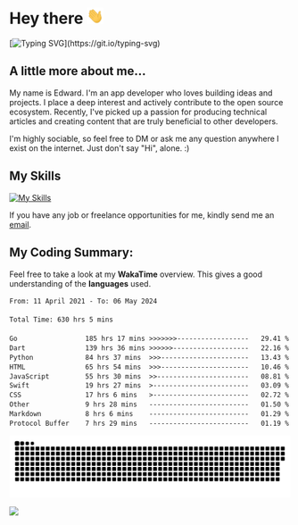 # Hey there <img src="https://raw.githubusercontent.com/xoxovo/xoxovo/main/Hi.gif" width="30px"> 

[![Typing SVG](https://readme-typing-svg.demolab.com?font=M+PLUS+Rounded+1c&size=22&pause=1000&color=1D9EF7FF&vCenter=true&width=435&lines=I+am+Edward;Full-stack+app+developer;Always+learning+new+things;Nice+to+meet+you..!)](https://git.io/typing-svg)

## A little more about me...  

My name is Edward. I'm an app developer who loves building ideas and projects. I place a deep interest and actively contribute to the open source ecosystem. Recently, I've picked up a passion for producing technical articles and creating content that are truly beneficial to other developers.

I'm highly sociable, so feel free to DM or ask me any question anywhere I exist on the internet. Just don't say "Hi", alone. :)

## My Skills

[![My Skills](https://skillicons.dev/icons?i=go,flutter,dart,swift,py,javascript,docker,mysql,markdown,github,git,linux,azure,cloudflare)](https://skillicons.dev)

If you have any job or freelance opportunities for me, kindly send me an <a href="mailto:edward.xyz@qq.com">email</a>.

## My Coding Summary: 

Feel free to take a look at my __WakaTime__ overview. This gives a good understanding of the __languages__ used.

<!--START_SECTION:waka-->

```txt
From: 11 April 2021 - To: 06 May 2024

Total Time: 630 hrs 5 mins

Go                 185 hrs 17 mins >>>>>>>------------------   29.41 %
Dart               139 hrs 36 mins >>>>>>-------------------   22.16 %
Python             84 hrs 37 mins  >>>----------------------   13.43 %
HTML               65 hrs 54 mins  >>>----------------------   10.46 %
JavaScript         55 hrs 30 mins  >>-----------------------   08.81 %
Swift              19 hrs 27 mins  >------------------------   03.09 %
CSS                17 hrs 6 mins   >------------------------   02.72 %
Other              9 hrs 28 mins   -------------------------   01.50 %
Markdown           8 hrs 6 mins    -------------------------   01.29 %
Protocol Buffer    7 hrs 29 mins   -------------------------   01.19 %
```

<!--END_SECTION:waka-->

<picture>
  <source media="(prefers-color-scheme: dark)" srcset="https://raw.githubusercontent.com/xoxovo/xoxovo/output/github-snake-dark.svg">
  <source media="(prefers-color-scheme: light)" srcset="https://raw.githubusercontent.com/xoxovo/xoxovo/output/github-snake.svg">
  <img alt="github contribution grid snake animation" src="https://raw.githubusercontent.com/xoxovo/xoxovo/output/github-snake.svg">
</picture>

<img src="https://www.animatedimages.org/data/media/562/animated-line-image-0184.gif" width="1920" height=""></img>
